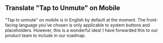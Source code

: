 ## Translate "Tap to Unmute" on Mobile

"Tap to unmute" on mobile is in English by default at the moment. The front-facing language you’ve chosen is only applicable to system buttons and placeholders. However, this is a wonderful idea! I have forwarded this to our product team to include in our roadmap.